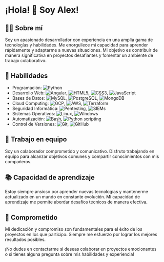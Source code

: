 # ¡Hola! 👋 Soy Alex!

## 👨‍💻 Sobre mí
Soy un apasionado desarrollador con experiencia en una amplia gama de tecnologías y habilidades. Me enorgullece mi capacidad para aprender rápidamente y adaptarme a nuevas situaciones. Mi objetivo es contribuir de manera significativa en proyectos desafiantes y fomentar un ambiente de trabajo colaborativo.

## 🚀 Habilidades
- Programación: ![Python](https://img.shields.io/badge/Python-Intermediate-blue)
- Desarrollo Web: ![Angular](https://img.shields.io/badge/Angular-Advanced-red), ![HTML5](https://img.shields.io/badge/HTML5-Advanced-orange), ![CSS3](https://img.shields.io/badge/CSS3-Advanced-green), ![JavaScript](https://img.shields.io/badge/JavaScript-Advanced-yellow)
- Bases de Datos: ![MySQL](https://img.shields.io/badge/MySQL-Intermediate-blue), ![PostgreSQL](https://img.shields.io/badge/PostgreSQL-Intermediate-blue), ![MongoDB](https://img.shields.io/badge/MongoDB-Intermediate-blue)
- Cloud Computing: ![GCP](https://img.shields.io/badge/GCP-Advanced-red), ![AWS](https://img.shields.io/badge/AWS-Advanced-red), ![Terraform](https://img.shields.io/badge/Terraform-Intermediate-blue)
- Seguridad Informática: ![Pentesting](https://img.shields.io/badge/Pentesting-Advanced-red), ![SIEMs](https://img.shields.io/badge/SIEMs-Advanced-red)
- Sistemas Operativos: ![Linux](https://img.shields.io/badge/Linux-Advanced-red), ![Windows](https://img.shields.io/badge/Windows-Intermediate-blue)
- Automatización: ![Bash](https://img.shields.io/badge/Bash-Intermediate-blue), ![Python scripting](https://img.shields.io/badge/Python%20scripting-Intermediate-blue)
- Control de Versiones: ![Git](https://img.shields.io/badge/Git-Advanced-red), ![GitHub](https://img.shields.io/badge/GitHub-Advanced-red)

## 🤝 Trabajo en equipo
Soy un colaborador comprometido y comunicativo. Disfruto trabajando en equipo para alcanzar objetivos comunes y compartir conocimientos con mis compañeros.

## 📚 Capacidad de aprendizaje
Estoy siempre ansioso por aprender nuevas tecnologías y mantenerme actualizado en un mundo en constante evolución. Mi capacidad de aprendizaje me permite abordar desafíos técnicos de manera efectiva.

## 🌟 Comprometido
Mi dedicación y compromiso son fundamentales para el éxito de los proyectos en los que participo. Siempre me esfuerzo por lograr los mejores resultados posibles.

¡No dudes en contactarme si deseas colaborar en proyectos emocionantes o si tienes alguna pregunta sobre mis habilidades y experiencia!
